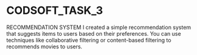 # CODSOFT_TASK_3
RECOMMENDATION SYSTEM
I created a simple recommendation system that suggests items to
users based on their preferences. You can use techniques like
collaborative filtering or content-based filtering to recommends
movies to users.
